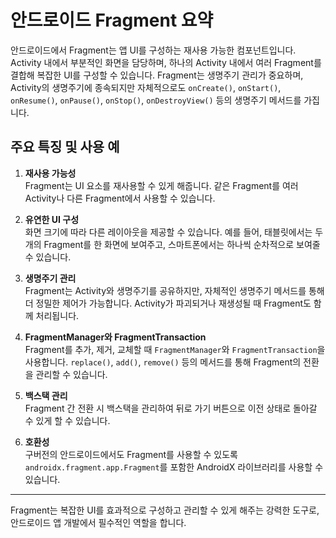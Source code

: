 # 안드로이드 Fragment 요약

안드로이드에서 Fragment는 앱 UI를 구성하는 재사용 가능한 컴포넌트입니다. Activity 내에서 부분적인 화면을 담당하며, 하나의 Activity 내에서 여러 Fragment를 결합해 복잡한 UI를 구성할 수 있습니다. Fragment는 생명주기 관리가 중요하며, Activity의 생명주기에 종속되지만 자체적으로도 `onCreate()`, `onStart()`, `onResume()`, `onPause()`, `onStop()`, `onDestroyView()` 등의 생명주기 메서드를 가집니다.

## 주요 특징 및 사용 예

1. **재사용 가능성**  
   Fragment는 UI 요소를 재사용할 수 있게 해줍니다. 같은 Fragment를 여러 Activity나 다른 Fragment에서 사용할 수 있습니다.

2. **유연한 UI 구성**  
   화면 크기에 따라 다른 레이아웃을 제공할 수 있습니다. 예를 들어, 태블릿에서는 두 개의 Fragment를 한 화면에 보여주고, 스마트폰에서는 하나씩 순차적으로 보여줄 수 있습니다.

3. **생명주기 관리**  
   Fragment는 Activity와 생명주기를 공유하지만, 자체적인 생명주기 메서드를 통해 더 정밀한 제어가 가능합니다. Activity가 파괴되거나 재생성될 때 Fragment도 함께 처리됩니다.

4. **FragmentManager와 FragmentTransaction**  
   Fragment를 추가, 제거, 교체할 때 `FragmentManager`와 `FragmentTransaction`을 사용합니다. `replace()`, `add()`, `remove()` 등의 메서드를 통해 Fragment의 전환을 관리할 수 있습니다.

5. **백스택 관리**  
   Fragment 간 전환 시 백스택을 관리하여 뒤로 가기 버튼으로 이전 상태로 돌아갈 수 있게 할 수 있습니다.

6. **호환성**  
   구버전의 안드로이드에서도 Fragment를 사용할 수 있도록 `androidx.fragment.app.Fragment`를 포함한 AndroidX 라이브러리를 사용할 수 있습니다.

---

Fragment는 복잡한 UI를 효과적으로 구성하고 관리할 수 있게 해주는 강력한 도구로, 안드로이드 앱 개발에서 필수적인 역할을 합니다.
